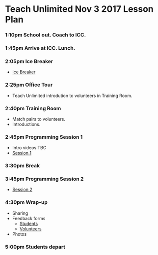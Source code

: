 # Teach Unlimited Nov 3 2017 Lesson Plan

### 1:10pm  School out. Coach to ICC.

### 1:45pm  Arrive at ICC. Lunch.

### 2:05pm  Ice Breaker

* [Ice Breaker](TU_NOV3_ICEBREAKER.md)

### 2:25pm  Office Tour

* Teach Unlimited introdution to volunteers in Training Room.

### 2:40pm  Training Room

* Match pairs to volunteers.
* Introductions.

### 2:45pm  Programming Session 1

* Intro videos TBC
* [Session 1](TU_NOV3_S1.md)

### 3:30pm  Break

### 3:45pm  Programming Session 2

* [Session 2](TU_NOV3_S2.md)

### 4:30pm  Wrap-up

* Sharing
* Feedback forms
  * [Students](https://goo.gl/forms/bgeaw7p7OEgE5TQL2)
  * [Volunteers](https://goo.gl/forms/xssG2EikOHP9VmMT2)
* Photos

### 5:00pm Students depart
